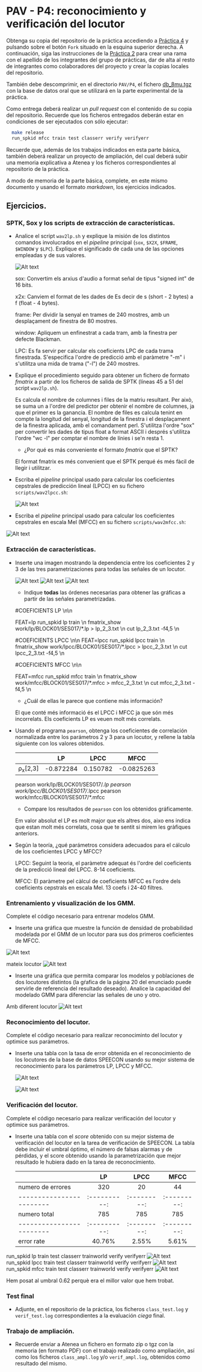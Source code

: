 PAV - P4: reconocimiento y verificación del locutor
===================================================

Obtenga su copia del repositorio de la práctica accediendo a [Práctica 4](https://github.com/albino-pav/P4)
y pulsando sobre el botón `Fork` situado en la esquina superior derecha. A continuación, siga las
instrucciones de la [Práctica 2](https://github.com/albino-pav/P2) para crear una rama con el apellido de
los integrantes del grupo de prácticas, dar de alta al resto de integrantes como colaboradores del proyecto
y crear la copias locales del repositorio.

También debe descomprimir, en el directorio `PAV/P4`, el fichero [db_8mu.tgz](https://atenea.upc.edu/mod/resource/view.php?id=3654387?forcedownload=1)
con la base de datos oral que se utilizará en la parte experimental de la práctica.

Como entrega deberá realizar un *pull request* con el contenido de su copia del repositorio. Recuerde
que los ficheros entregados deberán estar en condiciones de ser ejecutados con sólo ejecutar:

~~~~~~~~~~~~~~~~~~~~~~~~~~~~~~~~~~~~~~~~~~~~~~~~~~~~~.sh
  make release
  run_spkid mfcc train test classerr verify verifyerr
~~~~~~~~~~~~~~~~~~~~~~~~~~~~~~~~~~~~~~~~~~~~~~~~~~~~~

Recuerde que, además de los trabajos indicados en esta parte básica, también deberá realizar un proyecto
de ampliación, del cual deberá subir una memoria explicativa a Atenea y los ficheros correspondientes al
repositorio de la práctica.

A modo de memoria de la parte básica, complete, en este mismo documento y usando el formato *markdown*, los
ejercicios indicados.

## Ejercicios.

### SPTK, Sox y los scripts de extracción de características.

- Analice el script `wav2lp.sh` y explique la misión de los distintos comandos involucrados en el *pipeline*
  principal (`sox`, `$X2X`, `$FRAME`, `$WINDOW` y `$LPC`). Explique el significado de cada una de las 
  opciones empleadas y de sus valores.

  ![Alt text](image.png)

  sox: Convertim els arxius d'audio a format señal de tipus "signed int" de 16 bits.

  x2x: Canviem el format de les dades de Es decir de s (short - 2 bytes) a f (float - 4 bytes). 

  frame: Per dividir la senyal en trames de 240 mostres, amb un desplaçament de finestra de 80 mostres.

  window: Apliquem un enfinestrat a cada tram, amb la finestra per defecte Blackman.

  LPC: Es fa servir per calcular els coeficients LPC de cada trama finestrada. S'especifica l'ordre de predicció amb el paràmetre "-m" i s'utilitza una mida de trama ("-l") de 240 mostres.

- Explique el procedimiento seguido para obtener un fichero de formato *fmatrix* a partir de los ficheros de
  salida de SPTK (líneas 45 a 51 del script `wav2lp.sh`).

  Es calcula el nombre de columnes i files de la matriu resultant. Per això, se suma un a l'ordre del predictor per obtenir el nombre de columnes, ja que el primer es la ganancia. El nombre de files es calcula tenint en compte la longitud del senyal, longitud de la finestra i el desplaçament de la finestra aplicada, amb el comandament perl. S'utilitza l'ordre "sox" per convertir les dades de tipus float a format ASCII i després s'utilitza l'ordre "wc -l" per comptar el nombre de línies i se'n resta 1.

  * ¿Por qué es más conveniente el formato *fmatrix* que el SPTK?

  El format fmatrix es més convenient que el SPTK perqué és més fàcil de llegir i utilitzar.

- Escriba el *pipeline* principal usado para calcular los coeficientes cepstrales de predicción lineal
  (LPCC) en su fichero <code>scripts/wav2lpcc.sh</code>:

  ![Alt text](image-1.png)

- Escriba el *pipeline* principal usado para calcular los coeficientes cepstrales en escala Mel (MFCC) en su
  fichero <code>scripts/wav2mfcc.sh</code>:

 ![Alt text](image-2.png)

### Extracción de características.

- Inserte una imagen mostrando la dependencia entre los coeficientes 2 y 3 de las tres parametrizaciones
  para todas las señales de un locutor.

  ![Alt text](<WhatsApp Image 2024-01-02 at 21.03.49.jpeg>)
  ![Alt text](<WhatsApp Image 2024-01-02 at 20.27.42.jpeg>)
  ![Alt text](<WhatsApp Image 2024-01-02 at 20.33.54.jpeg>)
  
  + Indique **todas** las órdenes necesarias para obtener las gráficas a partir de las señales 
    parametrizadas.

  #COEFICIENTS LP \n\n

  FEAT=lp run_spkid lp train \n
  fmatrix_show work/lp/BLOCK01/SES017/*.lp > lp_2_3.txt \n
  cut lp_2_3.txt -f4,5 \n

  #COEFICIENTS LPCC \n\n
  FEAT=lpcc run_spkid lpcc train \n
  fmatrix_show work/lpcc/BLOCK01/SES017/*.lpcc > lpcc_2_3.txt \n
  cut lpcc_2_3.txt -f4,5 \n

  #COEFICIENTS MFCC \n\n

  FEAT=mfcc run_spkid mfcc train \n
  fmatrix_show work/mfcc/BLOCK01/SES017/*.mfcc > mfcc_2_3.txt \n
  cut mfcc_2_3.txt -f4,5 \n

  + ¿Cuál de ellas le parece que contiene más información?

  El que conté més informació és el LPCC i MFCC ja que són més incorrelats. Els coeficients LP es veuen molt més correlats.

- Usando el programa <code>pearson</code>, obtenga los coeficientes de correlación normalizada entre los
  parámetros 2 y 3 para un locutor, y rellene la tabla siguiente con los valores obtenidos.

  |                        | LP         | LPCC        | MFCC |
  |------------------------|:----------:|:---------:|:---------:|
  | &rho;<sub>x</sub>[2,3] |-0.872284   |  0.150782 |   -0.0825263  |
  
  pearson work/lp/BLOCK01/SES017/*.lp
  pearson work/lpcc/BLOCK01/SES017/*.lpcc
  pearson work/mfcc/BLOCK01/SES017/*.mfcc


  + Compare los resultados de <code>pearson</code> con los obtenidos gráficamente.

  Em valor absolut el LP es molt major que els altres dos, aixo ens indica que estan molt més correlats, cosa que te sentit si mirem les gràfiques anteriors.
  
- Según la teoría, ¿qué parámetros considera adecuados para el cálculo de los coeficientes LPCC y MFCC?

  LPCC: Seguint la teoria, el paràmetre adequat és l'ordre del coeficients de la predicció lineal del LPCC. 8-14 coeficients.

  MFCC: El paràmetre pel càlcul de coeficients MFCC es l'ordre dels coeficients cepstrals en escala Mel. 13 coefs i 24-40 filtres.

### Entrenamiento y visualización de los GMM.

Complete el código necesario para entrenar modelos GMM.

- Inserte una gráfica que muestre la función de densidad de probabilidad modelada por el GMM de un locutor
  para sus dos primeros coeficientes de MFCC.

![Alt text](image-4.png)

mateix locutor 
![Alt text](image-5.png)

- Inserte una gráfica que permita comparar los modelos y poblaciones de dos locutores distintos (la gŕafica
  de la página 20 del enunciado puede servirle de referencia del resultado deseado). Analice la capacidad
  del modelado GMM para diferenciar las señales de uno y otro.

Amb diferent locutor
![Alt text](image-6.png)

### Reconocimiento del locutor.

Complete el código necesario para realizar reconociminto del locutor y optimice sus parámetros.

- Inserte una tabla con la tasa de error obtenida en el reconocimiento de los locutores de la base de datos
  SPEECON usando su mejor sistema de reconocimiento para los parámetros LP, LPCC y MFCC.

  ![Alt text](image-7.png)

  ![Alt text](image-3.png)

### Verificación del locutor.

Complete el código necesario para realizar verificación del locutor y optimice sus parámetros.

- Inserte una tabla con el *score* obtenido con su mejor sistema de verificación del locutor en la tarea
  de verificación de SPEECON. La tabla debe incluir el umbral óptimo, el número de falsas alarmas y de
  pérdidas, y el score obtenido usando la parametrización que mejor resultado le hubiera dado en la tarea
  de reconocimiento.

   |                        | LP         | LPCC        | MFCC |
  |------------------------|:----------:|:---------:|:---------:|
  | numero de errores |320  |  20 |   44  |
    |------------------------|:----------:|:---------:|:---------:|
    | numero total |785   |  785 |   785 |
    |------------------------|:----------:|:---------:|:---------:|
     | error rate |40.76%  |  2.55% |   5.61%  |

 run_spkid lp train test classerr trainworld verify verifyerr
 ![Alt text](image-8.png)
run_spkid lpcc train test classerr trainworld verify verifyerr
![Alt text](image-9.png)
run_spkid mfcc train test classerr trainworld verify verifyerr
![Alt text](image-10.png)

Hem posat al umbral 0.62 perquè era el millor valor que hem trobat.

### Test final

- Adjunte, en el repositorio de la práctica, los ficheros `class_test.log` y `verif_test.log` 
  correspondientes a la evaluación *ciega* final.

### Trabajo de ampliación.

- Recuerde enviar a Atenea un fichero en formato zip o tgz con la memoria (en formato PDF) con el trabajo 
  realizado como ampliación, así como los ficheros `class_ampl.log` y/o `verif_ampl.log`, obtenidos como 
  resultado del mismo.
